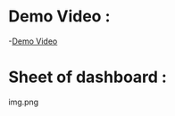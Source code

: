 # Demo Video :
-<a href="https://drive.google.com/file/d/1Bn_jjF5BU3Yw87hOo_UshLWYY6Im-vqT/view?usp=sharing">Demo Video</a>
# Sheet of dashboard :
img.png
